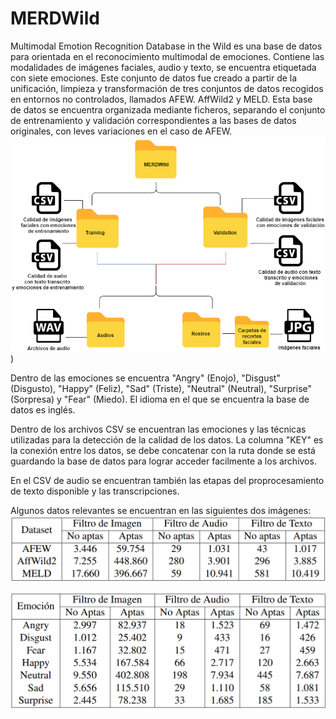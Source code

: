 # MERDWild
Multimodal Emotion Recognition Database in the Wild es una base de datos para orientada en el reconocimiento multimodal de emociones. Contiene las modalidades de imágenes faciales, audio y texto, se encuentra etiquetada con siete emociones. Este conjunto de datos fue creado a partir de la unificación, limpieza y transformación de tres conjuntos de datos recogidos en entornos no controlados, llamados AFEW. AffWild2 y MELD.
Esta base de datos se encuentra organizada mediante ficheros, separando el conjunto de entrenamiento y validación correspondientes a las bases de datos originales, con leves variaciones en el caso de AFEW.
![Estructura de MERDWild](https://github.com/FacundoMartinez/MERDWild/blob/main/Estructura%20(1).png?raw=true))

Dentro de las emociones se encuentra "Angry" (Enojo), "Disgust" (Disgusto), "Happy" (Feliz), "Sad" (Triste), "Neutral" (Neutral), "Surprise" (Sorpresa) y "Fear" (Miedo).
El idioma en el que se encuentra la base de datos es inglés.


Dentro de los archivos CSV se encuentran las emociones y las técnicas utilizadas para la detección de la calidad de los datos. La columna "KEY" es la conexión entre los datos, se debe concatenar con la ruta donde se está guardando la base de datos para lograr acceder facilmente a los archivos.  

En el CSV de audio se encuentran también las etapas del proprocesamiento de texto disponible y las transcripciones. 

Algunos datos relevantes se encuentran en las siguientes dos imágenes:
![Frecuencias de emociones por modalidad y filtro](https://github.com/FacundoMartinez/MERDWild/blob/main/frecuencia%20de%20archivos%20en%20dataset%20por%20modalidad%20y%20filtro.png?raw=true)

![Frecuencia de archivos en dataset por modalidad y filtro](https://github.com/FacundoMartinez/MERDWild/blob/main/frecuencia%20de%20emociones%20por%20modalidad%20y%20filtro.png?raw=true)

